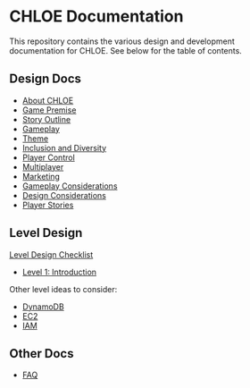# CHLOE Documentation

This repository contains the various design and development documentation for
CHLOE. See below for the table of contents.

## Design Docs

- [About CHLOE](./design-docs/01-about.md)
- [Game Premise](./design-docs/02-premise.md)
- [Story Outline](./design-docs/03-story.md)
- [Gameplay](./design-docs/04-gameplay.md)
- [Theme](./design-docs/05-theme.md)
- [Inclusion and Diversity](./design-docs/06-inclusion.md)
- [Player Control](./design-docs/07-control.md)
- [Multiplayer](./design-docs/08-multiplayer.md)
- [Marketing](./design-docs/09-marketing.md)
- [Gameplay Considerations](./design-docs/10-gameplay-considerations.md)
- [Design Considerations](./design-docs/11-design-considerations.md)
- [Player Stories](./design-docs/12-player-stories.md)

## Level Design

[Level Design Checklist](./level-design/00-level-design-checklist.md)

- [Level 1: Introduction](./level-design/01-introduction.md)

Other level ideas to consider:

- [DynamoDB](./level-design/tbd-dynamodb.md)
- [EC2](./level-design/tbd-ec2.md)
- [IAM](./level-design/tbd-iam.md)

## Other Docs

- [FAQ](FAQ.md)
